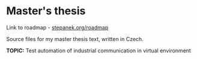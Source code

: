 # Master's thesis

Link to roadmap - [stepanek.org/roadmap](https://stepanek.org/roadmap)

Source files for my master thesis text, written in Czech. 

__TOPIC:__ Test automation of industrial communication in virtual environment